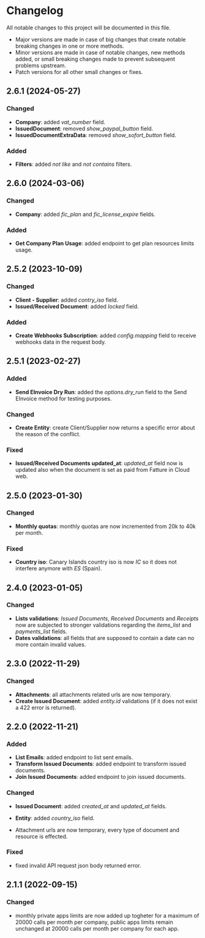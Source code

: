 # Changelog

All notable changes to this project will be documented in this file.
* Major versions are made in case of big changes that create notable breaking changes in one or more methods.
* Minor versions are made in case of notable changes, new methods added, or small breaking changes made to prevent subsequent problems upstream.
* Patch versions for all other small changes or fixes.

## 2.6.1 (2024-05-27)

### Changed

* **Company**: added *vat_number* field.
* **IssuedDocument**: removed *show_paypal_button* field.
* **IssuedDocumentExtraData**: removed *show_sofort_button* field.

### Added

* **Filters**: added *not like* and *not contains* filters.

## 2.6.0 (2024-03-06)

### Changed

* **Company**: added *fic_plan* and *fic_license_expire* fields.

### Added

* **Get Company Plan Usage**: added endpoint to get plan resources limits usage.

## 2.5.2 (2023-10-09)

### Changed

* **Client - Supplier**: added *contry_iso* field.
* **Issued/Received Document**: added *locked* field.

### Added

* **Create Webhooks Subscription**: added *config.mapping* field to receive webhooks data in the request body.

## 2.5.1 (2023-02-27)

### Added

* **Send EInvoice Dry Run**: added the *options.dry_run* field to the Send EInvoice method for testing purposes.

### Changed

* **Create Entity**: create Client/Supplier now returns a specific error about the reason of the conflict.

### Fixed

* **Issued/Received Documents updated_at**: *updated_at* field now is updated also when the document is set as paid from Fatture in Cloud web.

## 2.5.0 (2023-01-30)

### Changed

* **Monthly quotas**: monthly quotas are now incremented from 20k to 40k per month.

### Fixed

* **Country iso**: Canary Islands country iso is now *IC* so it does not interfere anymore with *ES* (Spain).

## 2.4.0 (2023-01-05)

### Changed

* **Lists validations**: *Issued Documents*, *Received Documents* and *Receipts* now are subjected to stronger validations regarding the *items_list* and *payments_list* fields.
* **Dates validations**: all fields that are supposed to contain a date can no more contain invalid values.

## 2.3.0 (2022-11-29)

### Changed

* **Attachments**: all attachments related urls are now temporary.
* **Create Issued Document**: added *entity.id* validations (if it does not exist a 422 error is returned).

## 2.2.0 (2022-11-21)

### Added

* **List Emails**: added endpoint to list sent emails.
* **Transform Issued Documents**: added endpoint to transform issued documents.
* **Join Issued Documents**: added endpoint to join issued documents.

### Changed

* **Issued Document**: added *created_at* and *updated_at* fields.
* **Entity**: added *country_iso* field.

* Attachment urls are now temporary, every type of document and resource is effected.

### Fixed

* fixed invalid API request json body returned error.

## 2.1.1 (2022-09-15)

### Changed

* monthly private apps limits are now added up togheter for a maximum of 20000 calls per month per company, public apps limits remain unchanged at 20000 calls per month per company for each app.
